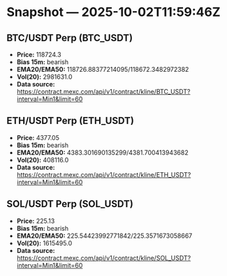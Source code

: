 # Snapshot — 2025-10-02T11:59:46Z

## BTC/USDT Perp (BTC_USDT)
- **Price:** 118724.3
- **Bias 15m:** bearish
- **EMA20/EMA50:** 118726.88377214095/118672.3482972382
- **Vol(20):** 2981631.0
- **Data source:** https://contract.mexc.com/api/v1/contract/kline/BTC_USDT?interval=Min1&limit=60

## ETH/USDT Perp (ETH_USDT)
- **Price:** 4377.05
- **Bias 15m:** bearish
- **EMA20/EMA50:** 4383.301690135299/4381.700413943682
- **Vol(20):** 408116.0
- **Data source:** https://contract.mexc.com/api/v1/contract/kline/ETH_USDT?interval=Min1&limit=60

## SOL/USDT Perp (SOL_USDT)
- **Price:** 225.13
- **Bias 15m:** bearish
- **EMA20/EMA50:** 225.54423992771842/225.3571673058667
- **Vol(20):** 1615495.0
- **Data source:** https://contract.mexc.com/api/v1/contract/kline/SOL_USDT?interval=Min1&limit=60
